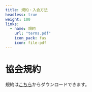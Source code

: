 ```yaml
---
title: 規約・入会方法
headless: true
weight: 100
links:
  - name: 規約
    url: "terms.pdf"
    icon_pack: fas
    icon: file-pdf
---
```

# 協会規約
規約は[こちら](/terms.pdf)からダウンロードできます。
